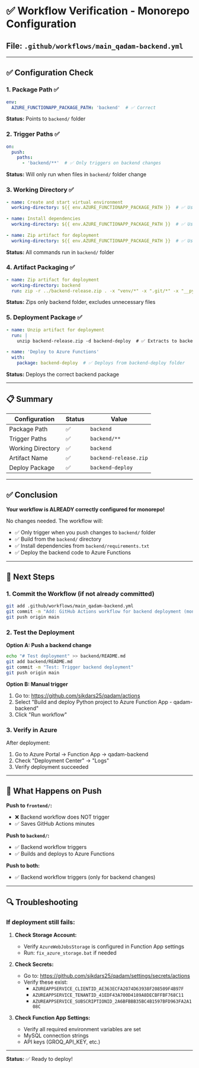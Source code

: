 # ✅ Workflow Verification - Monorepo Configuration

## File: `.github/workflows/main_qadam-backend.yml`

---

## ✅ Configuration Check

### 1. Package Path ✅
```yaml
env:
  AZURE_FUNCTIONAPP_PACKAGE_PATH: 'backend'  # ✅ Correct
```
**Status:** Points to `backend/` folder

### 2. Trigger Paths ✅
```yaml
on:
  push:
    paths:
      - 'backend/**'  # ✅ Only triggers on backend changes
```
**Status:** Will only run when files in `backend/` folder change

### 3. Working Directory ✅
```yaml
- name: Create and start virtual environment
  working-directory: ${{ env.AZURE_FUNCTIONAPP_PACKAGE_PATH }}  # ✅ Uses backend/
  
- name: Install dependencies
  working-directory: ${{ env.AZURE_FUNCTIONAPP_PACKAGE_PATH }}  # ✅ Uses backend/
  
- name: Zip artifact for deployment
  working-directory: ${{ env.AZURE_FUNCTIONAPP_PACKAGE_PATH }}  # ✅ Uses backend/
```
**Status:** All commands run in `backend/` folder

### 4. Artifact Packaging ✅
```yaml
- name: Zip artifact for deployment
  working-directory: backend
  run: zip -r ../backend-release.zip . -x "venv/*" -x ".git/*" -x "__pycache__/*" -x "*.pyc"
```
**Status:** Zips only backend folder, excludes unnecessary files

### 5. Deployment Package ✅
```yaml
- name: Unzip artifact for deployment
  run: |
    unzip backend-release.zip -d backend-deploy  # ✅ Extracts to backend-deploy
    
- name: 'Deploy to Azure Functions'
  with:
    package: backend-deploy  # ✅ Deploys from backend-deploy folder
```
**Status:** Deploys the correct backend package

---

## 📋 Summary

| Configuration | Status | Value |
|--------------|--------|-------|
| Package Path | ✅ | `backend` |
| Trigger Paths | ✅ | `backend/**` |
| Working Directory | ✅ | `backend` |
| Artifact Name | ✅ | `backend-release.zip` |
| Deploy Package | ✅ | `backend-deploy` |

---

## ✅ Conclusion

**Your workflow is ALREADY correctly configured for monorepo!**

No changes needed. The workflow will:
- ✅ Only trigger when you push changes to `backend/` folder
- ✅ Build from the `backend/` directory
- ✅ Install dependencies from `backend/requirements.txt`
- ✅ Deploy the backend code to Azure Functions

---

## 🚀 Next Steps

### 1. Commit the Workflow (if not already committed)

```bash
git add .github/workflows/main_qadam-backend.yml
git commit -m "Add: GitHub Actions workflow for backend deployment (monorepo)"
git push origin main
```

### 2. Test the Deployment

**Option A: Push a backend change**
```bash
echo "# Test deployment" >> backend/README.md
git add backend/README.md
git commit -m "Test: Trigger backend deployment"
git push origin main
```

**Option B: Manual trigger**
1. Go to: https://github.com/sikdars25/qadam/actions
2. Select "Build and deploy Python project to Azure Function App - qadam-backend"
3. Click "Run workflow"

### 3. Verify in Azure

After deployment:
1. Go to Azure Portal → Function App → qadam-backend
2. Check "Deployment Center" → "Logs"
3. Verify deployment succeeded

---

## 🎯 What Happens on Push

**Push to `frontend/`:**
- ❌ Backend workflow does NOT trigger
- ✅ Saves GitHub Actions minutes

**Push to `backend/`:**
- ✅ Backend workflow triggers
- ✅ Builds and deploys to Azure Functions

**Push to both:**
- ✅ Backend workflow triggers (only for backend changes)

---

## 🔍 Troubleshooting

### If deployment still fails:

1. **Check Storage Account:**
   - Verify `AzureWebJobsStorage` is configured in Function App settings
   - Run: `fix_azure_storage.bat` if needed

2. **Check Secrets:**
   - Go to: https://github.com/sikdars25/qadam/settings/secrets/actions
   - Verify these exist:
     - `AZUREAPPSERVICE_CLIENTID_AE363ECFA2074D63938F208509F4B97F`
     - `AZUREAPPSERVICE_TENANTID_41EDF43A700D4189A8DECBFFBF768C11`
     - `AZUREAPPSERVICE_SUBSCRIPTIONID_2A6BFBBB35BC4B1597BFD963FA2A108C`

3. **Check Function App Settings:**
   - Verify all required environment variables are set
   - MySQL connection strings
   - API keys (GROQ_API_KEY, etc.)

---

**Status:** ✅ Ready to deploy!
